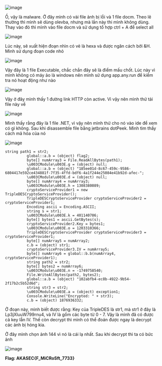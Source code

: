 ![image](https://github.com/anhshidou/akasecctf-2024/assets/120787381/34b40ab4-d578-4ff9-890c-ae015e95e067)

Ồ, vậy là malware. Ở đây mình có vài file ảnh bị lỗi và 1 file docm. Theo lẽ thường thì mình sẽ dùng olevba, nhưng mà lần này thi mình không dùng. Thay vào đó thì mình vào file docm và sử dụng tổ hợp ctrl + A để select all

![image](https://github.com/anhshidou/akasecctf-2024/assets/120787381/73092674-089c-42ba-b415-ec691990001f)

Lúc này, sẽ xuất hiện đoạn nhìn có vẻ là hexa và được ngăn cách bởi &H. Mình sử dụng đoạn code nhỏ

![image](https://github.com/anhshidou/akasecctf-2024/assets/120787381/8ce0b323-65f2-4245-8506-a58142ec20fe)

Vậy đây là 1 file Executable, chắc chắn đây sẽ là điểm mấu chốt. Lúc này vì mình không có máy ảo là windows nên mình sử dụng app.any.run để kiểm tra nó hoạt động như nào

![image](https://github.com/anhshidou/akasecctf-2024/assets/120787381/f1794b20-dae3-4239-91d5-5d6b113aa141)

Vậy ở đây mình thấy 1 đường link HTTP còn active. Vì vậy nên mình thử tải file này về

![image](https://github.com/anhshidou/akasecctf-2024/assets/120787381/907d3ade-c5ab-4d9a-92e3-c416eda1ab7b)

Mình thấy rằng đây là 1 file .NET, vì vậy nên mình thử cho nó vào ide để xem có gì không. Sau khi disassemble file bằng jetbrains dotPeek. Mình tìm thấy cách mã hóa của nó

![image](https://github.com/anhshidou/akasecctf-2024/assets/120787381/7e383744-fae0-4fea-a3dd-639c65dd7211)

```
string path1 = str2;
          global::a.b = (object) flag2;
          byte[] numArray3 = File.ReadAllBytes(path1);
          \u003CModule\u003E.g = (object) null;
          global::a.b = (object) "185ee01d-8c67-459c-9586-6804417e592ce434881f-7f35-4ffd-bdf6-4a1f244e25084e41b92d-afec-";
          \u003CModule\u003E.d = (object) null;
          byte[] numArray4 = numArray3;
          \u003CModule\u003E.h = 1308380089;
          cryptoServiceProvider1 = new TripleDESCryptoServiceProvider();
          TripleDESCryptoServiceProvider cryptoServiceProvider2 = cryptoServiceProvider1;
          Encoding ascii = Encoding.ASCII;
          string s = str1;
          \u003CModule\u003E.k = 401140706;
          byte[] bytes1 = ascii.GetBytes(s);
          cryptoServiceProvider2.Key = bytes1;
          \u003CModule\u003E.o = 1203310366;
          TripleDESCryptoServiceProvider cryptoServiceProvider3 = cryptoServiceProvider1;
          byte[] numArray5 = numArray2;
          c.b = (object) str1;
          cryptoServiceProvider3.IV = numArray5;
          byte[] numArray6 = global::b.b(numArray4, cryptoServiceProvider1);
          string path2 = str2;
          byte[] bytes2 = numArray6;
          \u003CModule\u003E.n = -1749758540;
          File.WriteAllBytes(path2, bytes2);
          global::a.b = (object) "102abfb4-ec8b-4922-9b54-2f17b2c5b52d6d";
          string str3 = str2;
          \u003CModule\u003E.a = (object) exception1;
          Console.WriteLine("Encrypted: " + str3);
          c.b = (object) 1876936332;
```

Ở đoạn này, mình biết được rằng: Key của TripleDES là str1, mà str1 ở đây là Lp3jXluuW799rnu4, và IV là gồm các byte từ 0 - 7. Vậy là mình đã có được cả key lẫn IV. Thế còn decrypt thì mình có thể đoán được ngay là decrypt các ảnh bị hỏng kia.

Ở đây mình chọn ảnh 144 vì nó là cái lạ nhất. Sau khi decrypt thì ta có bức ảnh

![image](https://github.com/anhshidou/akasecctf-2024/assets/120787381/d996e365-0ff4-4427-b87f-72d45d08cae3)

**Flag: AKASEC{F_MiCRoSft_7733}**
